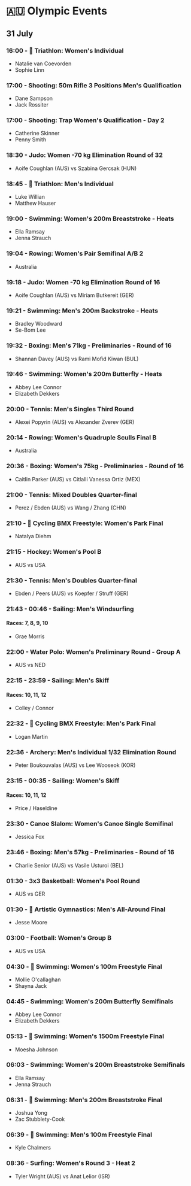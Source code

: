 # 🇦🇺 Olympic Events

## 31 July

### 16:00 - 🏅 Triathlon: Women's Individual
* Natalie van Coevorden
* Sophie Linn

### 17:00 - Shooting: 50m Rifle 3 Positions Men's Qualification
* Dane Sampson
* Jack Rossiter

### 17:00 - Shooting: Trap Women's Qualification - Day 2
* Catherine Skinner
* Penny Smith

### 18:30 - Judo: Women -70 kg Elimination Round of 32
* Aoife Coughlan (AUS) vs Szabina Gercsak (HUN)

### 18:45 - 🏅 Triathlon: Men's Individual
* Luke Willian
* Matthew Hauser

### 19:00 - Swimming: Women's 200m Breaststroke - Heats
* Ella Ramsay
* Jenna Strauch

### 19:04 - Rowing: Women's Pair Semifinal A/B 2
* Australia

### 19:18 - Judo: Women -70 kg Elimination Round of 16
* Aoife Coughlan (AUS) vs Miriam Butkereit (GER)

### 19:21 - Swimming: Men's 200m Backstroke - Heats
* Bradley Woodward
* Se-Bom Lee

### 19:32 - Boxing: Men's 71kg - Preliminaries - Round of 16
* Shannan Davey (AUS) vs Rami Mofid Kiwan (BUL)

### 19:46 - Swimming: Women's 200m Butterfly - Heats
* Abbey Lee Connor
* Elizabeth Dekkers

### 20:00 - Tennis: Men's Singles Third Round
* Alexei Popyrin (AUS) vs Alexander Zverev (GER)

### 20:14 - Rowing: Women's Quadruple Sculls Final B
* Australia

### 20:36 - Boxing: Women's 75kg - Preliminaries - Round of 16
* Caitlin Parker (AUS) vs Citlalli Vanessa Ortiz (MEX)

### 21:00 - Tennis: Mixed Doubles Quarter-final
* Perez / Ebden (AUS) vs Wang / Zhang (CHN)

### 21:10 - 🏅 Cycling BMX Freestyle: Women's Park Final
* Natalya Diehm

### 21:15 - Hockey: Women's Pool B
* AUS vs USA

### 21:30 - Tennis: Men's Doubles Quarter-final
* Ebden / Peers (AUS) vs Koepfer / Struff (GER)

### 21:43 - 00:46 - Sailing: Men's Windsurfing
#### Races: 7, 8, 9, 10
* Grae Morris

### 22:00 - Water Polo: Women's Preliminary Round - Group A
* AUS vs NED

### 22:15 - 23:59 - Sailing: Men's Skiff
#### Races: 10, 11, 12
* Colley / Connor

### 22:32 - 🏅 Cycling BMX Freestyle: Men's Park Final
* Logan Martin

### 22:36 - Archery: Men's Individual 1/32 Elimination Round
* Peter Boukouvalas (AUS) vs Lee Wooseok (KOR)

### 23:15 - 00:35 - Sailing: Women's Skiff
#### Races: 10, 11, 12
* Price / Haseldine

### 23:30 - Canoe Slalom: Women's Canoe Single Semifinal
* Jessica Fox

### 23:46 - Boxing: Men's 57kg - Preliminaries - Round of 16
* Charlie Senior (AUS) vs Vasile Usturoi (BEL)

### 01:30 - 3x3 Basketball: Women's Pool Round
* AUS vs GER

### 01:30 - 🏅 Artistic Gymnastics: Men's All-Around Final
* Jesse Moore

### 03:00 - Football: Women's Group B
* AUS vs USA

### 04:30 - 🏅 Swimming: Women's 100m Freestyle Final
* Mollie O'callaghan
* Shayna Jack

### 04:45 - Swimming: Women's 200m Butterfly Semifinals
* Abbey Lee Connor
* Elizabeth Dekkers

### 05:13 - 🏅 Swimming: Women's 1500m Freestyle Final
* Moesha Johnson

### 06:03 - Swimming: Women's 200m Breaststroke Semifinals
* Ella Ramsay
* Jenna Strauch

### 06:31 - 🏅 Swimming: Men's 200m Breaststroke Final
* Joshua Yong
* Zac Stubblety-Cook

### 06:39 - 🏅 Swimming: Men's 100m Freestyle Final
* Kyle Chalmers

### 08:36 - Surfing: Women's Round 3 - Heat 2
* Tyler Wright (AUS) vs Anat Lelior (ISR)

